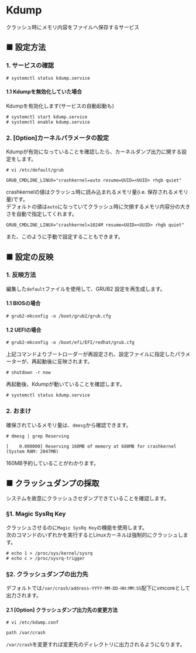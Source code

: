 # Kdump
クラッシュ時にメモリ内容をファイルへ保存するサービス
## ■ 設定方法
### 1. サービスの確認
```
# systemctl status kdump.service
```
#### 1.1 Kdumpを無効化していた場合
Kdumpを有効化します(サービスの自動起動も)
```
# systemctl start kdump.service
# systemctl enable kdump.service
```
### 2. [Option]カーネルパラメータの設定
Kdumpが有効になっていることを確認したら、カーネルダンプ出力に関する設定をします。  
```
# vi /etc/default/grub
```
```
GRUB_CMDLINE_LINUX="crashkernel=auto resume=UUID=<UUID> rhgb quiet"
```
crashkernelの値はクラッシュ時に読み込まれるメモリ量(i.e. 保存されるメモリ量)です。  
デフォルトの値は```auto```になっていてクラッシュ時に欠損するメモリ内容分の大きさを自動で指定してくれます。  
```
GRUB_CMDLINE_LINUX="crashkernel=1024M resume=UUID=<UUID> rhgb quiet"
```
また、このように手動で設定することもできます。  
## ■ 設定の反映
### 1. 反映方法
編集した```default```ファイルを使用して、GRUB2 設定を再生成します。
#### 1.1 BIOSの場合
```
# grub2-mkconfig -o /boot/grub2/grub.cfg
```
#### 1.2 UEFIの場合
```
# grub2-mkconfig -o /boot/efi/EFI/redhat/grub.cfg
```
上記コマンドよりブートローダーが再設定され、設定ファイルに指定したパラメーターが、再起動後に反映されます。
```
# shutdown -r now
```
再起動後、Kdumpが動いていることを確認します。
```
# systemctl status kdump.service
```
### 2. おまけ
確保されているメモリ量は、```dmesg```から確認できます。
```
# dmesg | grep Reserving
```
```
[    0.000000] Reserving 160MB of memory at 688MB for crashkernel (System RAM: 2047MB)
```
160MB予約していることがわかります。
## ■ クラッシュダンプの採取
システムを故意にクラッシュさせダンプできていることを確認します。
### §1. Magic SysRq Key
クラッシュさせるのに```Magic SysRq Key```の機能を使用します。  
次のコマンドのいずれかを実行するとLinuxカーネルは強制的にクラッシュします。
```
# echo 1 > /proc/sys/kernel/sysrq
# echo c > /proc/sysrq-trigger
```
### §2. クラッシュダンプの出力先
デフォルトでは```/var/crash/address-YYYY-MM-DD-HH:MM:SS```配下にvmcoreとして出力されます。  

#### 2.1 [Option] クラッシュダンプ出力先の変更方法
```
# vi /etc/kdump.conf
```
```
path /var/crash
```
```/var/crash```を変更すれば変更先のディレクトリに出力されるようになります。
